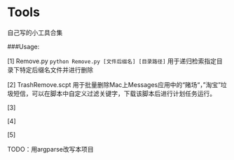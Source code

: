 Tools
=====

自己写的小工具合集

###Usage:

[1] Remove.py `python Remove.py [文件后缀名] [目录路径]` 用于递归检索指定目录下特定后缀名文件并进行删除

[2] TrashRemove.scpt 用于批量删除Mac上Messages应用中的“赌场“，”淘宝”垃圾短信，可以在脚本中自定义过滤关键字，下载该脚本后进行计划任务运行。

[3]

[4]

[5]

TODO：用argparse改写本项目
